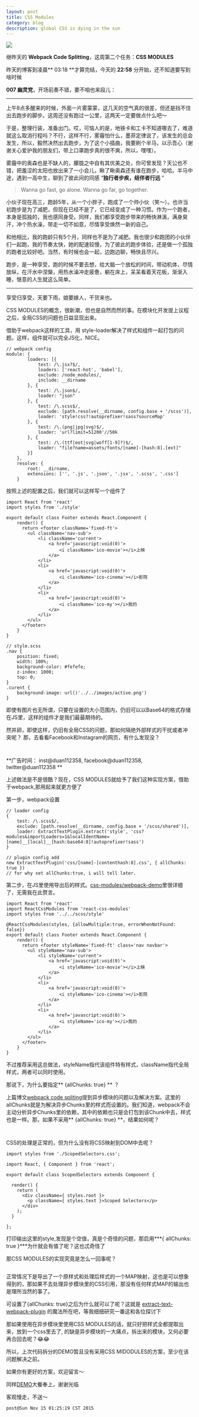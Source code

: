 ```yaml
---
layout: post
title: CSS Modules
category: blog
description: global CSS is dying in the sun
---
```

![](/images/2015_11/runner-far.jpg)

继昨天的 **Webpack Code Splitting**，这周第二个任务：**CSS MODULES**

昨天的博客到凌晨** 03:18 **才算完结，今天的 **22:58** 分开始，还不知道要写到啥时候

**007 幽灵党**，开场前奏不错，要不咱也来段儿：

---

上午8点多醒来的时候，外面一片雾蒙蒙，这几天的空气真的很差，但还是挡不住出去跑步的脚步。这周还没有跑过一公里，这两天一定要做点什么吧～

于是，整理行装，准备出门。哎，可恼人的是，地铁卡和工卡不知道哪去了，难道就这么取消行程吗？不行，这样不行，雾霾怕什么，墨菲定律说了，该发生的总会发生，所以，毅然决然出去跑步，为了这个小插曲，我要刷个半马，以示吾心（谢谢关心爱护我的朋友们，带上口罩跑步真的很不爽，所以，嘿嘿）。

雾霾中的奥森也是不缺人的，朦胧之中自有其优美之处，你可曾发现？天公也不错，把羞涩的太阳也放出来了一小会儿，瞅了瞅奥森还有谁在跑步，哈哈。半马中途，遇到一高中生，聊到了彼此间的同感 “**独行者步疾，结伴者行远** ”

>  Wanna go fast, go alone. Wanna go far, go together.

小伙子现在高三，跑龄5年，从一个小胖子，跑成了一个帅小伙（笑～）。也许当初跑步是为了减肥，但现在已经不是了，它已经变成了一种习惯。作为一个跑者，本身是孤独的，我也感同身受。同样，我们都享受跑步带来的畅快淋漓，满身臭汗，冲个热水澡，带走一切不如意，尽情享受焕然一新的自己。

和他相比，我的跑龄只有5个月，同样也不是为了减肥。我也很少和跑团的小伙伴们一起跑，我的节奏太快，她的配速较慢，为了彼此的跑步体验，还是做一个孤独的跑者比较好吧。当然，有时候也会一起，边跑边聊，畅快且尽兴。

跑步，是一种享受，跑的时候不要去想，给大脑一个放松的时间，带动机体，尽情放纵，在汗水中涅槃，用热水澡冲走疲惫，躺在床上，呆呆看着天花板，渐渐入睡，惬意的人生就这么简单。

---

享受归享受，天要下雨，娘要嫁人，干货来也。

CSS MODULES的概念，很新潮，但也是自然而然的事。在模块化开发提上议程之后，全局CSS的问题也日益显现出来。

借助于webpack这样的工具，用 style-loader解决了样式和组件一起打包的问题。这样，组件就可以完全JS化，NICE。  

```
// webpack config
module: {
        loaders: [{
            test: /\.jsx?$/,
            loaders: ['react-hot', 'babel'],
            exclude: /node_modules/,
            include: __dirname
        }, {
            test: /\.json$/,
            loader: "json"
        }, {
            test: /\.scss$/,
            exclude: [path.resolve(__dirname, config.base + '/scss')],
            loader: 'style!css?!autoprefixer!sass?sourceMap'
        }, {
            test: /\.(png|jpg|svg)$/,
            loader: 'url?limit=51200'//50k
        }, {
            test: /\.(ttf|eot|svg|woff[1-9]?)$/,
            loader: "file?name=assets/fonts/[name]-[hash:8].[ext]"
        }]
    },
    resolve: {
        root: __dirname,
        extensions: ['', '.js', '.json', '.jsx', '.scss', '.css']
    }
```
按照上述的配置之后，我们就可以这样写一个组件了

```
import React from 'react'
import styles from './style'

export default class Footer extends React.Component {
    render() {
      return <footer className='fixed-ft'>
        <ul className='nav-sub'>
            <li className='current'>
                <a href='javascript:void(0)'>
                    <i className='ico-movie'></i>上映
                </a>
            </li>
            <li>
                <a href='javascript:void(0)'>
                    <i className='ico-cinema'></i>影院
                </a>
            </li>
            <li>
                <a href='javascript:void(0)'>
                    <i className='ico-my'></i>我的
                </a>
            </li>
        </ul>
      </footer>
    }
}
```

```
// style.scss
.nav {
    position: fixed;
    width: 100%;
    background-color: #fefefe;
    z-index: 1000;
    top: 0;
}
.curent {
    background-image: url()'../../images/active.png')
}

```

即使有图片也无所谓，只要在设置的大小范围内，仍旧可以以Base64的格式存储在JS里，这样的组件才是我们最最期待的。

然并卵，即使这样，仍旧有全局CSS的问题，那如何隔绝外部样式的干扰或者冲突呢？
那，去看看Facebook和Instagram的网页，有什么发现没？  
<p><img data-layzr="/images/2015_11/facebook.jpg"/></p>
<p><img data-layzr="/images/2015_11/instagram.jpg"/></p>

**广告时间： inst@duan112358, facebook@duan112358, twitter@duan112358 **

上述做法是不是很酷？现在，CSS MODULES就给予了我们这种实现方案，借助于webpack,那用起来就更方便了  

第一步，webpack设置

```
// loader config
{
    test: /\.scss$/,
    exclude: [path.resolve(__dirname, config.base + '/scss/shared')],
    loader: ExtractTextPlugin.extract('style', 'css?modules&importLoaders=1&localIdentName=[name]__[local]__[hash:base64:8]!autoprefixer!sass')
}

// plugin config add
new ExtractTextPlugin('css/[name]-[contenthash:8].css', { allChunks: true })
// for why set allChunks:true, i will tell later.
```
第二步，在JS里使用导出后的样式。[css-modules/webpack-demo](https://github.com/css-modules/webpack-demo)里很详细了，无需我在此赘言。

```
import React from 'react'
import ReactCssModules from 'react-css-modules'
import styles from '../../scss/style'

@ReactCssModules(styles, {allowMultiple:true, errorWhenNotFound: false})
export default class Footer extends React.Component {
    render() {
      return <footer styleName='fixed-ft' class='nav navbar'>
        <ul styleName='nav-sub'>
            <li styleName='current'>
                <a href='javascript:void(0)'>
                    <i styleName='ico-movie'></i>上映
                </a>
            </li>
            <li>
                <a href='javascript:void(0)'>
                    <i styleName='ico-cinema'></i>影院
                </a>
            </li>
            <li>
                <a href='javascript:void(0)'>
                    <i styleName='ico-my'></i>我的
                </a>
            </li>
        </ul>
      </footer>
    }
}

```
不过推荐采用这总做法，styleName指代该组件特有样式，className指代全局样式，两者可以同时使用。

那说下，为什么要指定** {allChunks: true} ** ？

上篇博文[webpack code spliting](http://dhong.co/webpack-code-splitting/)提到异步模块的问题以及解决方案。这里的allChunks就是为解决异步Chunks里的样式而设置的。我们知道，webpack不会主动分析异步Chunks里的依赖，其中的依赖也只是会打包到该Chunk中去，样式也是一样。那，如果不采用** {allChunks: true} **，结果如何呢？

<p><img data-layzr="/images/2015_11/css-modules-html"/></p>
<p><img data-layzr="/images/2015_11/css-modules-style"/></p>

CSS的处理是正常的，但为什么没有将CSS映射到DOM中去呢？  

```
import styles from './ScopedSelectors.css';

import React, { Component } from 'react';

export default class ScopedSelectors extends Component {

  render() {
    return (
      <div className={ styles.root }>
        <p className={ styles.text }>Scoped Selectors</p>
      </div>
    );
  }

};

```
打印输出这里的style,发现是个空值，真是个奇怪的问题，那启用***{ allChunks: true }***为什就会有值了呢？这也忒奇怪了

那CSS MODULES的实现究竟是怎么一回事呢？
<p><img data-layzr="/images/2015_11/css-module-require"/></p>
正常情况下是导出了一个原样式和处理后样式的一个MAP映射，这也是可以想象得到的，那如果不去处理异步模块里的CSS引用，那没有任何样式MAP的输出也是理所当然的事了。

可设置了{allChunks: true}之后为什么就可以了呢？这就是 [extract-text-webpack-plugin](https://github.com/webpack/extract-text-webpack-plugin) 的魔法所在吧，等我细细研究一番这和各位探讨下

那如果使用在异步模块里使用CSS MODULES的话，就只好把样式全都提取出来，放到一个css里去了, 的缺是异步模块的一大痛点，拆出来的模块，又何必要再合回去呢？😂😂

所以，上次代码拆分的DEMO暂且没有采用CSS MIDODULES的方案，至少在该问题解决之前。

如果你有更好的方案，欢迎留言～

同样[DEMO](https://github.com/Duan112358/pepper)大餐奉上，谢谢光临

客观慢走，不送～

```
post@Sun Nov 15 01:25:19 CST 2015
```

